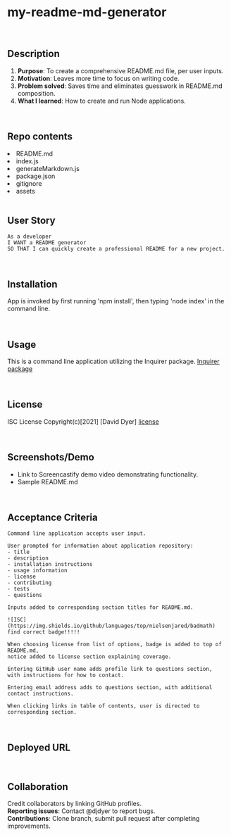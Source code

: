 # my-readme-md-generator

<br>

## Description

1. **Purpose**: To create a comprehensive README.md file, per user inputs.
2. **Motivation**: Leaves more time to focus on writing code.
3. **Problem solved**: Saves time and eliminates guesswork in README.md composition.
4. **What I learned**: How to create and run Node applications.

<br>

## Repo contents

<li>README.md</li>
<li>index.js</li>
<li>generateMarkdown.js</li>
<li>package.json</li>
<li>gitignore</li>
<li>assets</li>

<br>

## User Story

```
As a developer
I WANT a README generator
SO THAT I can quickly create a professional README for a new project.
```

<br>

## Installation

App is invoked by first running 'npm install', then typing 'node index' in the command line.

<br>

## Usage

This is a command line application utilizing the Inquirer package.
[Inquirer package](https://www.npmjs.com/package/inquirer)

<br>

## License

ISC License
Copyright(c)[2021] [David Dyer]
[license](./license.txt)

<br>

## Screenshots/Demo

- Link to Screencastify demo video demonstrating functionality.
- Sample README.md

<br>

## Acceptance Criteria

```
Command line application accepts user input.

User prompted for information about application repository:
- title
- description
- installation instructions
- usage information
- license
- contributing
- tests
- questions

Inputs added to corresponding section titles for README.md.

![ISC](https://img.shields.io/github/languages/top/nielsenjared/badmath)
find correct badge!!!!!

When choosing license from list of options, badge is added to top of README.md,
notice added to license section explaining coverage.

Entering GitHub user name adds profile link to questions section,
with instructions for how to contact.

Entering email address adds to questions section, with additional
contact instructions.

When clicking links in table of contents, user is directed to corresponding section.

```

<br>

## Deployed URL

<br>

## Collaboration

Credit collaborators by linking GitHub profiles.  
**Reporting issues**: Contact @djdyer to report bugs.  
**Contributions**: Clone branch, submit pull request after completing improvements.

<br>
